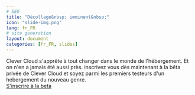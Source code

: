 ```yaml
---
# SEO
title: "Décollage&nbsp; imminent&nbsp;"
icon: "slide-img.png"
lang: fr_FR
# site generation
layout: document
categories: [fr_FR, slides]
---
```


Clever Cloud s'apprête à tout changer dans le monde de l'hébergement. Et on n'en a jamais été aussi près. inscrivez vous dès maintenant à la bêta privée de Clever Cloud et soyez parmi les premiers testeurs d'un hebergement du nouveau genre.  
<a href="#signup">S'inscrire à la beta</a>